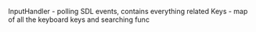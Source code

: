 InputHandler - polling SDL events, contains everything related
Keys - map of all the keyboard keys and searching func
